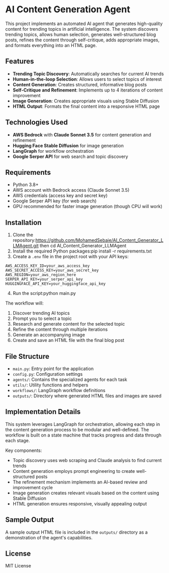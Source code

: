 # AI Content Generation Agent

This project implements an automated AI agent that generates high-quality content for trending topics in artificial intelligence. The system discovers trending topics, allows human selection, generates well-structured blog posts, refines the content through self-critique, adds appropriate images, and formats everything into an HTML page.

## Features

- **Trending Topic Discovery**: Automatically searches for current AI trends
- **Human-in-the-loop Selection**: Allows users to select topics of interest
- **Content Generation**: Creates structured, informative blog posts
- **Self-Critique and Refinement**: Implements up to 4 iterations of content improvement
- **Image Generation**: Creates appropriate visuals using Stable Diffusion
- **HTML Output**: Formats the final content into a responsive HTML page

## Technologies Used

- **AWS Bedrock** with **Claude Sonnet 3.5** for content generation and refinement
- **Hugging Face Stable Diffusion** for image generation
- **LangGraph** for workflow orchestration
- **Google Serper API** for web search and topic discovery

## Requirements

- Python 3.8+
- AWS account with Bedrock access (Claude Sonnet 3.5)
- AWS credentials (access key and secret key)
- Google Serper API key (for web search)
- GPU recommended for faster image generation (though CPU will work)

## Installation

1. Clone the repository:https://github.com/MohamedSebaie/AI_Content_Generator_LLMAgent.git then cd AI_Content_Generator_LLMAgent
2. Install the required Python packages:pip install -r requirements.txt
3. Create a `.env` file in the project root with your API keys:
```
AWS_ACCESS_KEY_ID=your_aws_access_key
AWS_SECRET_ACCESS_KEY=your_aws_secret_key
AWS_REGION=your_aws_region_here
SERPER_API_KEY=your_serper_api_key
HUGGINGFACE_API_KEY=your_huggingface_api_key
```
4. Run the script:python main.py

The workflow will:
1. Discover trending AI topics
2. Prompt you to select a topic
3. Research and generate content for the selected topic
4. Refine the content through multiple iterations
5. Generate an accompanying image
6. Create and save an HTML file with the final blog post

## File Structure

- `main.py`: Entry point for the application
- `config.py`: Configuration settings
- `agents/`: Contains the specialized agents for each task
- `utils/`: Utility functions and helpers
- `workflows/`: LangGraph workflow definitions
- `outputs/`: Directory where generated HTML files and images are saved

## Implementation Details

This system leverages LangGraph for orchestration, allowing each step in the content generation process to be modular and well-defined. The workflow is built on a state machine that tracks progress and data through each stage.

Key components:
- Topic discovery uses web scraping and Claude analysis to find current trends
- Content generation employs prompt engineering to create well-structured posts
- The refinement mechanism implements an AI-based review and improvement cycle
- Image generation creates relevant visuals based on the content using Stable Diffusion
- HTML generation ensures responsive, visually appealing output

## Sample Output

A sample output HTML file is included in the `outputs/` directory as a demonstration of the agent's capabilities.

## License

MIT License
